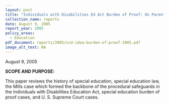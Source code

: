 ```yaml
---
layout: post
title: "Individuals with Disabilities Ed Act Burden of Proof: On Parents or Schools?"
collection_name: reports
date: August 9, 2005
report_year: 2005
policy_areas:
  - Education
pdf_document: reports/2005/ncd-idea-burden-of-proof-2005.pdf
image_alt_text: NA
---
```

August 9, 2005

**S﻿COPE AND PURPOSE:**

This paper reviews the history of special education, special education law, the Mills case which formed the backbone of the procedural safeguards in the Individuals with Disabilities Education Act, special education burden of proof cases, and U. S. Supreme Court cases.